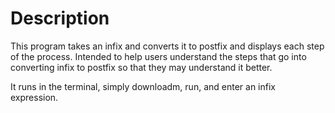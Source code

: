 # Description

This program takes an infix and converts it to postfix and displays each step of the process. Intended to help users understand the steps that go into converting infix to postfix so that they may understand it better.

It runs in the terminal, simply downloadm, run, and enter an infix expression.
